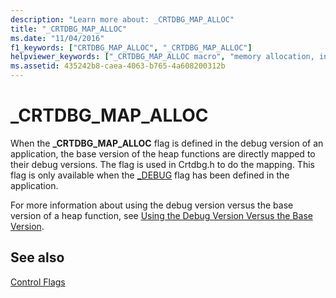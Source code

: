 ```yaml
---
description: "Learn more about: _CRTDBG_MAP_ALLOC"
title: "_CRTDBG_MAP_ALLOC"
ms.date: "11/04/2016"
f1_keywords: ["CRTDBG_MAP_ALLOC", "_CRTDBG_MAP_ALLOC"]
helpviewer_keywords: ["_CRTDBG_MAP_ALLOC macro", "memory allocation, in debug builds", "CRTDBG_MAP_ALLOC macro"]
ms.assetid: 435242b8-caea-4063-b765-4a608200312b
---
```

# _CRTDBG_MAP_ALLOC

When the **_CRTDBG_MAP_ALLOC** flag is defined in the debug version of an application, the base version of the heap functions are directly mapped to their debug versions. The flag is used in Crtdbg.h to do the mapping. This flag is only available when the [_DEBUG](../c-runtime-library/debug.md) flag has been defined in the application.

For more information about using the debug version versus the base version of a heap function, see [Using the Debug Version Versus the Base Version](/visualstudio/debugger/debug-versions-of-heap-allocation-functions).

## See also

[Control Flags](../c-runtime-library/control-flags.md)
